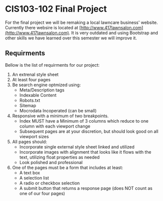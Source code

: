 # CIS103-102 Final Project
For the final project we will be remaking a local lawncare business' website. Currently there websire is located at [http://www.417lawnsalon.com](http://www.417lawnsalon.com). It is very outdated and using Bootstrap and other skills we have learned over this semester we will improve it.

## Requirments
Bellow is the list of requirments for our project:

1. An extrenal style sheet
2. At least four pages
3. Be search engine optmized using:
    + Meta/Description tags
    + Indexable Content
    + Robots.txt
    + Sitemap
    + Mocrodata Incoperated (can be small)
4. Responsive with a minimum of two breakpoints.
    + Index MUST have a Minimum of 3 columns which reduce to one column with each viewport change
    + Subsequent pages are at your discretion, but should look good on all viewport sizes
5. All pages should:
    + Incorporate single external style sheet linked and utilized
    + Incorporate images with alignment that looks like it flows with the text, utilizing float properties as needed
    + Look polished and professional
6. One of the pages must be a form that includes at least:
    + A text box
    + A selection list
    + A radio or checkbox selection
    + A submit button that returns a response page (does NOT count as one of our four pages)
